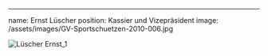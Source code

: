 ---
name: Ernst Lüscher
position: Kassier und Vizepräsident
image: /assets/images/GV-Sportschuetzen-2010-006.jpg

![Lüscher Ernst_1](https://github.com/sportschuetzen-teufenthal/website/assets/147444210/c3492f74-ae31-4b25-bc73-59ec6d5af229)
